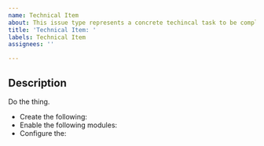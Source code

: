 ```yaml
---
name: Technical Item
about: This issue type represents a concrete techincal task to be completed.
title: 'Technical Item: '
labels: Technical Item
assignees: ''

---
```


## Description 

Do the thing.

*  Create the following: 
*  Enable the following modules:
*  Configure the:
